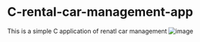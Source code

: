 # C-rental-car-management-app
This is a simple C application of renatl car management
![image](https://user-images.githubusercontent.com/85229840/199251280-5a570084-e4cd-404b-a057-73424fdc093d.png)
